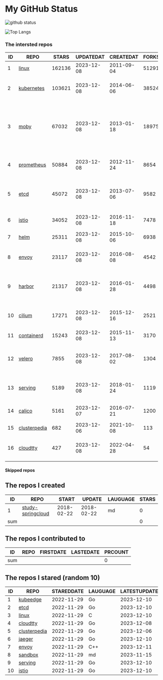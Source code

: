 # My GitHub Status

<img src="https://github-readme-stats-1.yihong0618.vercel.app/api?username=daoqingniu&show_icons=true&&&hide_title=true&count_private=true" alt="github status" />

![Top Langs](https://github-readme-stats-1.yihong0618.vercel.app/api/top-langs/?username=daoqingniu&layout=compact)

<!--START_SECTION:github_repos-->
### The intersted repos
| ID |                              REPO                               | STARS  | UPDATEDAT  | CREATEDAT  | FORKSCOUNT |                                                DESCRIPTIONS                                                |
|----|-----------------------------------------------------------------|--------|------------|------------|------------|------------------------------------------------------------------------------------------------------------|
|  1 | [linux](https://github.com/torvalds/linux)                      | 162136 | 2023-12-08 | 2011-09-04 |      51291 | Linux kernel source tree                                                                                   |
|  2 | [kubernetes](https://github.com/kubernetes/kubernetes)          | 103621 | 2023-12-08 | 2014-06-06 |      38524 | Production-Grade Container Scheduling and Management                                                       |
|  3 | [moby](https://github.com/moby/moby)                            |  67032 | 2023-12-08 | 2013-01-18 |      18975 | The Moby Project - a collaborative project for the container ecosystem to assemble container-based systems |
|  4 | [prometheus](https://github.com/prometheus/prometheus)          |  50884 | 2023-12-08 | 2012-11-24 |       8654 | The Prometheus monitoring system and time series database.                                                 |
|  5 | [etcd](https://github.com/etcd-io/etcd)                         |  45072 | 2023-12-08 | 2013-07-06 |       9582 | Distributed reliable key-value store for the most critical data of a distributed system                    |
|  6 | [istio](https://github.com/istio/istio)                         |  34052 | 2023-12-08 | 2016-11-18 |       7478 | Connect, secure, control, and observe services.                                                            |
|  7 | [helm](https://github.com/helm/helm)                            |  25311 | 2023-12-08 | 2015-10-06 |       6938 | The Kubernetes Package Manager                                                                             |
|  8 | [envoy](https://github.com/envoyproxy/envoy)                    |  23117 | 2023-12-08 | 2016-08-08 |       4542 | Cloud-native high-performance edge/middle/service proxy                                                    |
|  9 | [harbor](https://github.com/goharbor/harbor)                    |  21317 | 2023-12-08 | 2016-01-28 |       4498 | An open source trusted cloud native registry project that stores, signs, and scans content.                |
| 10 | [cilium](https://github.com/cilium/cilium)                      |  17271 | 2023-12-08 | 2015-12-16 |       2521 | eBPF-based Networking, Security, and Observability                                                         |
| 11 | [containerd](https://github.com/containerd/containerd)          |  15243 | 2023-12-08 | 2015-11-13 |       3170 | An open and reliable container runtime                                                                     |
| 12 | [velero](https://github.com/vmware-tanzu/velero)                |   7855 | 2023-12-08 | 2017-08-02 |       1304 | Backup and migrate Kubernetes applications and their persistent volumes                                    |
| 13 | [serving](https://github.com/knative/serving)                   |   5189 | 2023-12-08 | 2018-01-24 |       1119 | Kubernetes-based, scale-to-zero, request-driven compute                                                    |
| 14 | [calico](https://github.com/projectcalico/calico)               |   5161 | 2023-12-07 | 2016-07-21 |       1200 | Cloud native networking and network security                                                               |
| 15 | [clusterpedia](https://github.com/clusterpedia-io/clusterpedia) |    682 | 2023-12-06 | 2021-10-08 |        113 | The Encyclopedia of Kubernetes clusters                                                                    |
| 16 | [cloudtty](https://github.com/cloudtty/cloudtty)                |    427 | 2023-12-08 | 2022-04-28 |         54 | A Friendly Kubernetes CloudShell (Web Terminal) !                                                          |



#### Skipped repos
<!--END_SECTION:github_repos-->

<!--START_SECTION:my_github-->
## The repos I created
| ID  |                                 REPO                                 |   START    |   UPDATE   | LAUGUAGE | STARS |
|-----|----------------------------------------------------------------------|------------|------------|----------|-------|
|   1 | [study-springcloud](https://github.com/daoqingniu/study-springcloud) | 2018-02-22 | 2018-02-22 | md       |     0 |
| sum |                                                                      |            |            |          |     0 |

## The repos I contributed to
| ID  | REPO | FIRSTDATE | LASTEDATE | PRCOUNT |
|-----|------|-----------|-----------|---------|
| sum |      |           |           |       0 |

## The repos I stared (random 10)
| ID |                              REPO                               | STAREDDATE | LAUGUAGE | LATESTUPDATE |
|----|-----------------------------------------------------------------|------------|----------|--------------|
|  1 | [kubeedge](https://github.com/kubeedge/kubeedge)                | 2022-11-29 | Go       | 2023-12-10   |
|  2 | [etcd](https://github.com/etcd-io/etcd)                         | 2022-11-29 | Go       | 2023-12-10   |
|  3 | [linux](https://github.com/torvalds/linux)                      | 2022-11-29 | C        | 2023-12-10   |
|  4 | [cloudtty](https://github.com/cloudtty/cloudtty)                | 2022-11-29 | Go       | 2023-12-08   |
|  5 | [clusterpedia](https://github.com/clusterpedia-io/clusterpedia) | 2022-11-29 | Go       | 2023-12-06   |
|  6 | [jaeger](https://github.com/jaegertracing/jaeger)               | 2022-11-29 | Go       | 2023-12-10   |
|  7 | [envoy](https://github.com/envoyproxy/envoy)                    | 2022-11-29 | C++      | 2023-12-11   |
|  8 | [sandbox](https://github.com/cncf/sandbox)                      | 2022-11-29 | md       | 2023-11-15   |
|  9 | [serving](https://github.com/knative/serving)                   | 2022-11-29 | Go       | 2023-12-10   |
| 10 | [istio](https://github.com/istio/istio)                         | 2022-11-29 | Go       | 2023-12-10   |

<!--END_SECTION:my_github-->
